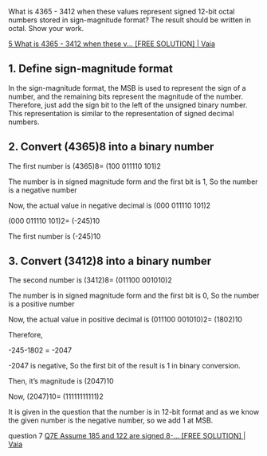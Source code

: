 What is 4365 - 3412 when these values represent signed 12-bit octal numbers stored in sign-magnitude format? The result should be written in octal. Show your work.

[5 What is 4365 - 3412 when these v... [FREE SOLUTION] | Vaia](https://www.vaia.com/en-us/textbooks/computer-science/computer-organization-and-design-hardwaresoftware-interface-5th/arithmetic-for-computers/5-what-is-4365-3412-when-these-values-represent-signed-12-bi/)

## 1. Define sign-magnitude format

In the sign-magnitude format, the MSB is used to represent the sign of a number, and the remaining bits represent the magnitude of the number. Therefore, just add the sign bit to the left of the unsigned binary number. This representation is similar to the representation of signed decimal numbers.



## 2. Convert (4365)8 into a binary number

The first number is (4365)8= (100 011110 101)2

The number is in signed magnitude form and the first bit is 1, So the number is a negative number

Now, the actual value in negative decimal is (000 011110 101)2

(000 011110 101)2= (-245)10

The first number is (-245)10


## 3. Convert (3412)8 into a binary number

The second number is (3412)8= (011100 001010)2

The number is in signed magnitude form and the first bit is 0, So the number is a positive number

Now, the actual value in positive decimal is (011100 001010)2= (1802)10

Therefore,

-245-1802 = -2047

-2047 is negative, So the first bit of the result is 1 in binary conversion.

Then, it’s magnitude is (2047)10

Now, (2047)10= (11111111111)2

It is given in the question that the number is in 12-bit format and as we know the given number is the negative number, so we add 1 at MSB.


question 7
[Q7E Assume 185 and 122 are signed 8-... [FREE SOLUTION] | Vaia](https://www.vaia.com/en-us/textbooks/computer-science/computer-organization-and-design-hardwaresoftware-interface-5th/arithmetic-for-computers/q7e-assume-185-and-122-are-signed-8-bit-decimal-integers-sto/)
